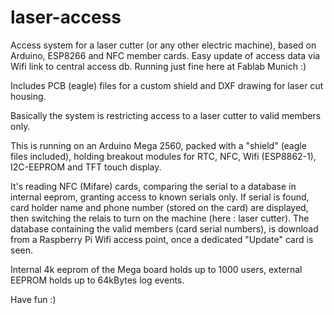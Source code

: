 # laser-access

Access system for a laser cutter (or any other electric machine), based on Arduino, ESP8266 and NFC member cards.
Easy update of access data via Wifi link to central access db. Running just fine here at Fablab Munich :)

Includes PCB (eagle) files for a custom shield and DXF drawing for laser cut housing.

Basically the system is restricting access to a laser cutter to valid members only.

This is running on an Arduino Mega 2560, packed with a "shield" (eagle files included),
holding breakout modules for RTC, NFC, Wifi (ESP8862-1), I2C-EEPROM and TFT touch display.

It's reading NFC (Mifare) cards, comparing the serial to a database in internal eeprom,
granting access to known serials only. If serial is found, card holder name and phone number (stored on the card) are displayed,
then switching the relais to turn on the machine (here : laser cutter).
The database containing the valid members (card serial numbers), is download from a Raspberry Pi Wifi access point,
once a dedicated "Update" card is seen.

Internal 4k eeprom of the Mega board holds up to 1000 users, external EEPROM holds up to 64kBytes log events.

Have fun :)
